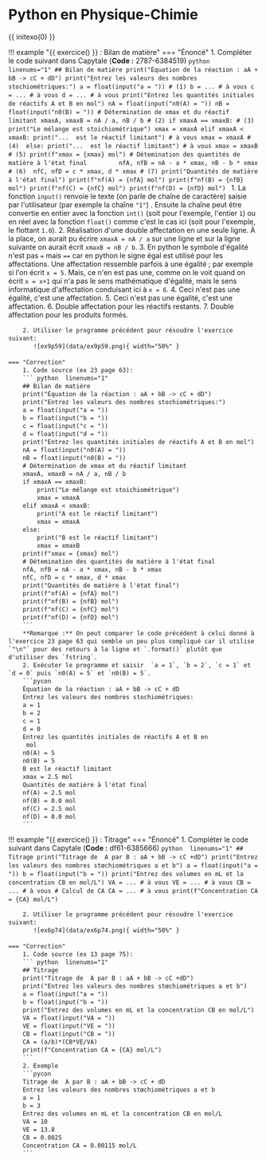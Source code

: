# Python en Physique-Chimie
{{ initexo(0) }}







!!! example "{{ exercice() }} : Bilan de matière"
    === "Énoncé"
        1. Compléter le code suivant dans Capytale (**Code :** 2787-6384519)
           ```python  linenums="1"
           ## Bilan de matière
           print("Équation de la réaction : aA + bB -> cC + dD")
           print("Entrez les valeurs des nombres stochiométriques:")
           a = float(input("a = ")) # (1)
           b = ... # à vous
           c = ... # à vous
           d = ... # à vous
           print("Entrez les quantités initiales de réactifs A et B en mol")
           nA = float(input("n0(A) = "))
           nB = float(input("n0(B) = "))
           # Détermination de xmax et du réactif limitant
           xmaxA, xmaxB = nA / a, nB / b # (2)
           if xmaxA == xmaxB: # (3)
               print("Le mélange est stoichiométrique")
               xmax = xmaxA
           elif xmaxA < xmaxB:
               print("...  est le réactif limitant") # à vous
               xmax = xmaxA # (4) 
           else:
               print("...  est le réactif limitant") # à vous
               xmax = xmaxB # (5)
           print(f"xmax = {xmax} mol")
           # Détemination des quantités de matière à l'état final        
           nfA, nfB = nA - a * xmax, nB - b * xmax # (6) 
           nfC, nfD = c * xmax, d * xmax # (7)
           print("Quantités de matière à l'état final")
           print(f"nf(A) = {nfA} mol")
           print(f"nf(B) = {nfB} mol")
           print(f"nf(C) = {nfC} mol")
           print(f"nf(D) = {nfD} mol")
           ```
            1. La fonction `input()` renvoie le texte (on parle de chaîne de caractère) saisie par l'utilisateur (par exemple la chaîne `"1"`) . Ensuite la chaîne peut être convertie en entier avec la fonction `int()` (soit pour l'exemple, l'entier `1`) ou en réel avec la fonction `float()` comme c'est le cas ici (soit pour l'exemple, le flottant `1.0`).
            2. Réalisation d'une double affectation en une seule ligne. À la place, on aurait pu écrire `xmaxA = nA / a` sur une ligne et sur la ligne suivante on aurait écrit `xmaxB = nB / b`.
            3. En python le symbole d'égalité n'est pas `=` mais `==` car en python le signe égal est utilisé pour les affectations. Une affectation ressemble parfois à une égalité ; par exemple si l'on écrit `x = 5`. Mais, ce n'en est pas une, comme on le voit quand on écrit `x = x+1` qui n'a pas le sens mathématique d'égalité, mais le sens informatique d'affectation conduisant ici à `x = 6`. 
            4. Ceci n'est pas une égalité, c'est une affectation.
            5. Ceci n'est pas une égalité, c'est une affectation.
            6. Double affectation pour les réactifs restants.
            7. Double affectation pour les produits formés.

        2. Utiliser le programme précédent pour résoudre l'exercice suivant:
           ![ex9p59](data/ex9p59.png){ width="50%" }

    === "Correction"
        1. Code source (ex 23 page 63):
        ``` python  linenums="1"
        ## Bilan de matière
        print("Équation de la réaction : aA + bB -> cC + dD")
        print("Entrez les valeurs des nombres stochiométriques:")
        a = float(input("a = "))
        b = float(input("b = "))
        c = float(input("c = "))
        d = float(input("d = "))
        print("Entrez les quantités initiales de réactifs A et B en mol")
        nA = float(input("n0(A) = "))
        nB = float(input("n0(B) = "))
        # Détermination de xmax et du réactif limitant
        xmaxA, xmaxB = nA / a, nB / b
        if xmaxA == xmaxB:
            print("Le mélange est stoichiométrique")
            xmax = xmaxA
        elif xmaxA < xmaxB:
            print("A est le réactif limitant")
            xmax = xmaxA
        else:
            print("B est le réactif limitant")
            xmax = xmaxB
        print(f"xmax = {xmax} mol")
        # Détemination des quantités de matière à l'état final
        nfA, nfB = nA - a * xmax, nB - b * xmax
        nfC, nfD = c * xmax, d * xmax
        print("Quantités de matière à l'état final")
        print(f"nf(A) = {nfA} mol")
        print(f"nf(B) = {nfB} mol")
        print(f"nf(C) = {nfC} mol")
        print(f"nf(D) = {nfD} mol")
        ```        
        **Remarque :** On peut comparer le code précédent à celui donné à l'exercice 23 page 63 qui semble un peu plus compliqué car il utilise `"\n"` pour des retours à la ligne et `.format()` plutôt que d'utiliser des `fstring`.
        2. Exécuter le programme et saisir  `a = 1`, `b = 2`, `c = 1` et `d = 0` puis `n0(A) = 5` et `n0(B) = 5`.
        ```pycon
        Équation de la réaction : aA + bB -> cC + dD
        Entrez les valeurs des nombres stochiométriques:
        a = 1
        b = 2
        c = 1
        d = 0
        Entrez les quantités initiales de réactifs A et B en
         mol
        n0(A) = 5
        n0(B) = 5
        B est le réactif limitant
        xmax = 2.5 mol
        Quantités de matière à l'état final
        nf(A) = 2.5 mol
        nf(B) = 0.0 mol
        nf(C) = 2.5 mol
        nf(D) = 0.0 mol
        ```


    
!!! example "{{ exercice() }} : Titrage"
    === "Énoncé"
        1. Compléter le code suivant dans Capytale (**Code :** df61-6385666)
           ```python  linenums="1"
           ## Titrage
           print("Titrage de  A par B : aA + bB -> cC +dD")
           print("Entrez les valeurs des nombres stœchiométriques a et b")
           a = float(input("a = "))
           b = float(input("b = "))
           print("Entrez des volumes en mL et la concentration CB en mol/L")
           VA = ... # à vous
           VE = ... # à vous
           CB = ... # à vous
           # Calcul de CA
           CA = ... # à vous
           print(f"Concentration CA = {CA} mol/L")
           ```
           
        2. Utiliser le programme précédent pour résoudre l'exercice suivant:
           ![ex6p74](data/ex6p74.png){ width="50%" }

    === "Correction"
        1. Code source (ex 13 page 75):
        ``` python  linenums="1"
        ## Titrage
        print("Titrage de  A par B : aA + bB -> cC +dD")
        print("Entrez les valeurs des nombres stœchiométriques a et b")
        a = float(input("a = "))
        b = float(input("b = "))
        print("Entrez des volumes en mL et la concentration CB en mol/L")
        VA = float(input("VA = "))
        VE = float(input("VE = "))
        CB = float(input("CB = "))
        CA = (a/b)*(CB*VE/VA)
        print(f"Concentration CA = {CA} mol/L")
        ```
        2. Exemple
        ```pycon
        Titrage de  A par B : aA + bB -> cC + dD
        Entrez les valeurs des nombres stœchiométriques a et b
        a = 1
        b = 3
        Entrez des volumes en mL et la concentration CB en mol/L
        VA = 10
        VE = 13.8
        CB = 0.0025
        Concentration CA = 0.00115 mol/L
        ```


           

